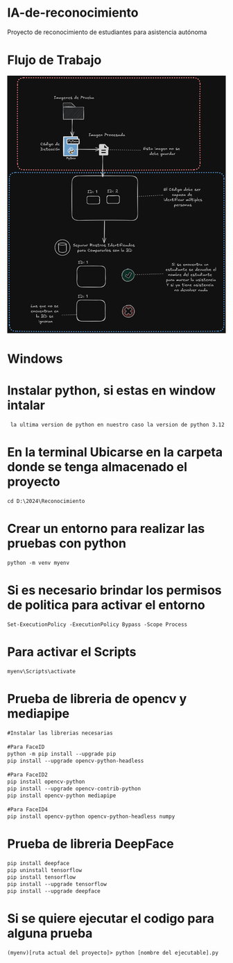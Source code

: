 # IA-de-reconocimiento
Proyecto de reconocimiento de estudiantes para asistencia autónoma
# Flujo de Trabajo
![Diagrama de Flujo](ImagenesPrueba\Untitled-2024-08-11-1437.png)
# Windows

# Instalar python, si estas en window intalar 
     la ultima version de python en nuestro caso la version de python 3.12

# En la terminal Ubicarse en la carpeta donde se tenga almacenado el proyecto
    cd D:\2024\Reconocimiento

# Crear un entorno para realizar las pruebas con python
    python -m venv myenv

# Si es necesario brindar los permisos de politica para activar el entorno
    Set-ExecutionPolicy -ExecutionPolicy Bypass -Scope Process

# Para activar el Scripts
    myenv\Scripts\activate

# Prueba de libreria de opencv y mediapipe
    #Instalar las librerias necesarias

    #Para FaceID
    python -m pip install --upgrade pip
    pip install --upgrade opencv-python-headless

    #Para FaceID2
    pip install opencv-python
    pip install --upgrade opencv-contrib-python
    pip install opencv-python mediapipe

    #Para FaceID4
    pip install opencv-python opencv-python-headless numpy

# Prueba de libreria DeepFace
    pip install deepface
    pip uninstall tensorflow
    pip install tensorflow
    pip install --upgrade tensorflow
    pip install --upgrade deepface
# Si se quiere ejecutar el codigo para alguna prueba 
    (myenv)[ruta actual del proyecto]> python [nombre del ejecutable].py